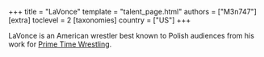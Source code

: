 +++
title = "LaVonce"
template = "talent_page.html"
authors = ["M3n747"]
[extra]
toclevel = 2
[taxonomies]
country = ["US"]
+++

LaVonce is an American wrestler best known to Polish audiences from his work for [Prime Time Wrestling](@/o/ptw.md).
